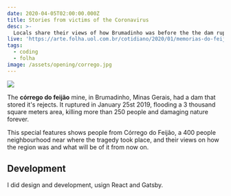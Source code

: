 ```yaml
---
date: 2020-04-05T02:00:00.000Z
title: Stories from victims of the Coronavirus
desc: >-
  Locals share their views of how Brumadinho was before the the dam rupture tragedy from 2019
live: 'https://arte.folha.uol.com.br/cotidiano/2020/01/memorias-do-feijao/'
tags:
  - coding
  - folha
image: /assets/opening/corrego.jpg
---
```


![](/assets/corrego-feijao-1.jpg)

The **córrego do feijão** mine, in Brumadinho, Minas Gerais, had a dam that stored it's rejects. It ruptured in January 25st 2019, flooding a 3 thousand square meters area, killing more than 250 people and damaging nature forever.

This special features shows people from Córrego do Feijão, a 400 people neighbourhood near where the tragedy took place, and their views on how the region was and what will be of it from now on.

## Development

I did design and development, usign React and Gatsby.